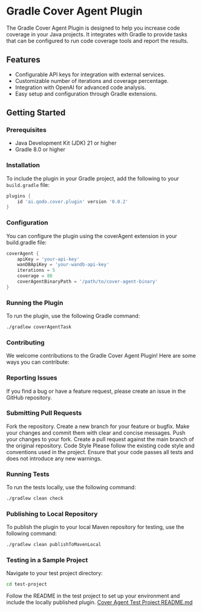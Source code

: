 # Gradle Cover Agent Plugin

The Gradle Cover Agent Plugin is designed to help you increase code coverage in your Java projects. It integrates with Gradle to provide tasks that can be configured to run code coverage tools and report the results.

## Features

- Configurable API keys for integration with external services.
- Customizable number of iterations and coverage percentage.
- Integration with OpenAI for advanced code analysis.
- Easy setup and configuration through Gradle extensions.

## Getting Started

### Prerequisites

- Java Development Kit (JDK) 21 or higher
- Gradle 8.0 or higher

### Installation

To include the plugin in your Gradle project, add the following to your `build.gradle` file:

```groovy
plugins {
    id 'ai.qodo.cover.plugin' version '0.0.2'
}
```

### Configuration
You can configure the plugin using the coverAgent extension in your build.gradle file:
```groovy
coverAgent {
    apiKey = 'your-api-key'
    wanDBApiKey = 'your-wandb-api-key'
    iterations = 5
    coverage = 80
    coverAgentBinaryPath = '/path/to/cover-agent-binary'
}
```

### Running the Plugin
To run the plugin, use the following Gradle command:
```bash
./gradlew coverAgentTask
```

### Contributing
We welcome contributions to the Gradle Cover Agent Plugin! Here are some ways you can contribute:

### Reporting Issues
If you find a bug or have a feature request, please create an issue in the GitHub repository.


### Submitting Pull Requests
Fork the repository.
Create a new branch for your feature or bugfix.
Make your changes and commit them with clear and concise messages.
Push your changes to your fork.
Create a pull request against the main branch of the original repository.
Code Style
Please follow the existing code style and conventions used in the project. Ensure that your code passes all tests and does not introduce any new warnings.

### Running Tests
To run the tests locally, use the following command:
```bash
./gradlew clean check
```

### Publishing to Local Repository
To publish the plugin to your local Maven repository for testing, use the following command:
```bash
./gradlew clean publishToMavenLocal
```

### Testing in a Sample Project
Navigate to your test project directory:
```bash
cd test-project
```
Follow the README in the test project to set up your environment and include the locally published plugin.
[Cover Agent Test Project README.md](test-project/README.md)
